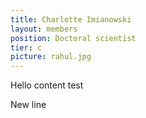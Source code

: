 ```yaml
---
title: Charlotte Imianowski
layout: members
position: Doctoral scientist
tier: c
picture: rahul.jpg
---
```


Hello content test

New line

